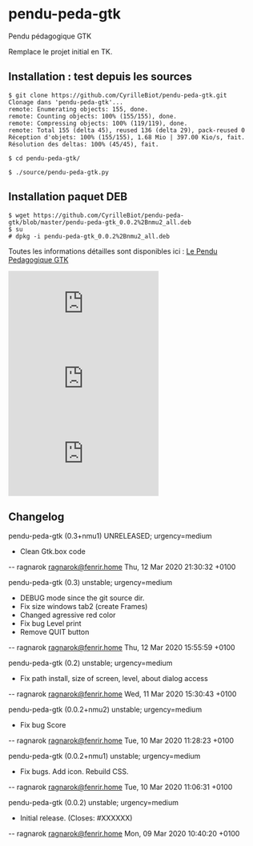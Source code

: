 # pendu-peda-gtk
Pendu pédagogique GTK

Remplace le projet initial en TK.

## Installation : test depuis les sources
```
$ git clone https://github.com/CyrilleBiot/pendu-peda-gtk.git
Clonage dans 'pendu-peda-gtk'...
remote: Enumerating objects: 155, done.
remote: Counting objects: 100% (155/155), done.
remote: Compressing objects: 100% (119/119), done.
remote: Total 155 (delta 45), reused 136 (delta 29), pack-reused 0
Réception d'objets: 100% (155/155), 1.68 Mio | 397.00 Kio/s, fait.
Résolution des deltas: 100% (45/45), fait.

$ cd pendu-peda-gtk/

$ ./source/pendu-peda-gtk.py
```

## Installation paquet DEB
```
$ wget https://github.com/CyrilleBiot/pendu-peda-gtk/blob/master/pendu-peda-gtk_0.0.2%2Bnmu2_all.deb
$ su
# dpkg -i pendu-peda-gtk_0.0.2%2Bnmu2_all.deb
```

Toutes les informations détailles sont disponibles ici :
<a href="https://cbiot.fr/dokuwiki/doku.php?id=python:pendu-peda-gtk" target="_blank">Le Pendu Pedagogique GTK</a>

![alt text](https://cbiot.fr/dokuwiki/lib/exe/fetch.php?w=800&tok=ba8746&media=python:2020-03-10_11-45.png)
![alt text](https://cbiot.fr/dokuwiki/lib/exe/fetch.php?w=800&tok=08827a&media=python:2020-03-10_11-49.png)
![alt text](https://cbiot.fr/dokuwiki/lib/exe/fetch.php?w=800&tok=6f60b8&media=python:2020-03-12_16-10.png)

## Changelog

pendu-peda-gtk (0.3+nmu1) UNRELEASED; urgency=medium

  * Clean Gtk.box code

 -- ragnarok <ragnarok@fenrir.home>  Thu, 12 Mar 2020 21:30:32 +0100

pendu-peda-gtk (0.3) unstable; urgency=medium

  * DEBUG mode since the git source dir. 
  * Fix size windows tab2 (create Frames)
  * Changed agressive red color
  * Fix bug Level print
  * Remove QUIT button


 -- ragnarok <ragnarok@fenrir.home>  Thu, 12 Mar 2020 15:55:59 +0100

pendu-peda-gtk (0.2) unstable; urgency=medium

  * Fix path install, size of screen, level, about dialog access

 -- ragnarok <ragnarok@fenrir.home>  Wed, 11 Mar 2020 15:30:43 +0100

pendu-peda-gtk (0.0.2+nmu2) unstable; urgency=medium

  * Fix bug Score 

 -- ragnarok <ragnarok@fenrir.home>  Tue, 10 Mar 2020 11:28:23 +0100

pendu-peda-gtk (0.0.2+nmu1) unstable; urgency=medium

  * Fix bugs. Add icon. Rebuild CSS. 

 -- ragnarok <ragnarok@fenrir.home>  Tue, 10 Mar 2020 11:06:31 +0100

pendu-peda-gtk (0.0.2) unstable; urgency=medium

  * Initial release. (Closes: #XXXXXX)

 -- ragnarok <ragnarok@fenrir.home>  Mon, 09 Mar 2020 10:40:20 +0100
